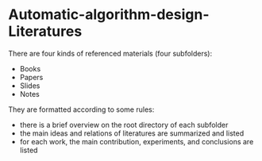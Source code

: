 # Automatic-algorithm-design-Literatures

There are four kinds of referenced materials (four subfolders):
- Books
- Papers
- Slides
- Notes

They are formatted according to some rules:
- there is a brief overview on the root directory of each subfolder
- the main ideas and relations of literatures are summarized and listed
- for each work, the main contribution, experiments, and conclusions are listed
